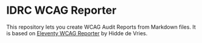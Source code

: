 # IDRC WCAG Reporter

This repository lets you create WCAG Audit Reports from Markdown files. It is based on [Eleventy WCAG Reporter](https://github.com/hidde/eleventy-wcag-reporter)
by Hidde de Vries.
